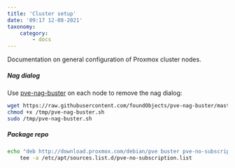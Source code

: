 ```yaml
---
title: 'Cluster setup'
date: '09:17 12-08-2021'
taxonomy:
    category:
        - docs
---
```


Documentation on general configuration of Proxmox cluster nodes.

##### Nag dialog

Use [pve-nag-buster](https://github.com/foundObjects/pve-nag-buster) on each node to remove the nag dialog:

```bash
wget https://raw.githubusercontent.com/foundObjects/pve-nag-buster/master/install.sh -O /tmp/pve-nag-buster.sh
chmod +x /tmp/pve-nag-buster.sh
sudo /tmp/pve-nag-buster.sh
```

##### Package repo

```bash
echo "deb http://download.proxmox.com/debian/pve buster pve-no-subscription" \
	tee -a /etc/apt/sources.list.d/pve-no-subscription.list
```